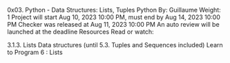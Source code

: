 0x03. Python - Data Structures: Lists, Tuples
Python
 By: Guillaume
 Weight: 1
 Project will start Aug 10, 2023 10:00 PM, must end by Aug 14, 2023 10:00 PM
 Checker was released at Aug 11, 2023 10:00 PM
 An auto review will be launched at the deadline
Resources
Read or watch:

3.1.3. Lists
Data structures (until 5.3. Tuples and Sequences included)
Learn to Program 6 : Lists

